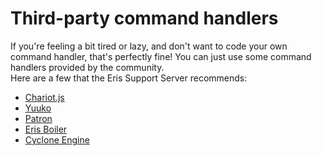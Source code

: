 # Third-party command handlers
If you're feeling a bit tired or lazy, and don't want to code your own command handler, that's perfectly fine! You can just use some command handlers provided by the community. <br>
Here are a few that the Eris Support Server recommends:
- [Chariot.js](https://chariot.js.org/)
- [Yuuko](https://eritbh.me/yuuko/)
- [Patron](https://github.com/LJNeon/patron)
- [Eris Boiler](https://alex-taxiera.github.io/eris-boiler/)
- [Cyclone Engine](https://discord.com/channels/831967755447828491/831974405701500931)
